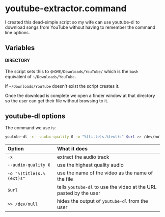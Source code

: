 # youtube-extractor.command
I created this dead-simple script so my wife can use youtube-dl to download songs from YouTube without having to remember the command line options. 

## Variables
#### DIRECTORY
The script sets this to `$HOME/Downloads/YouTube/` which is the `bash` equivalent of `~/Downloads/YouTube`. 

If `~/Downloads/YouTube` doesn't exist the script creates it. 

Once the download is complete we open a finder window at that directory so the user can get their file without browsing to it. 

## youtube-dl options
The command we use is: 
```bash
youtube-dl -x --audio-quality 0 -o "%(title)s.%(ext)s" $url >> /dev/null
```
| Option | What it does |
| :--- | :--- |
| `-x` | extract the audio track |
| `--audio-quality 0` | use the highest quality audio |
| `-o "%(title)s.%(ext)s"` | use the name of the video as the name of the file |
| `$url` | tells `youtube-dl` to use the video at the URL pasted by the user|
| `>> /dev/null` | hides the output of `youtube-dl` from the user |

